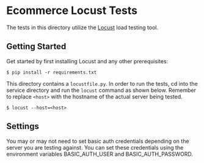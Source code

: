 Ecommerce Locust Tests
========================
The tests in this directory utilize the [Locust](http://docs.locust.io/en/latest/) load testing tool.

Getting Started
---------------
Get started by first installing Locust and any other prerequisites:

    $ pip install -r requirements.txt

This directory contains a `locustfile.py`. In order to run the tests, cd into the service directory and run the 
`locust` command as shown below. Remember to replace `<host>` with the hostname of the actual server being tested.

    $ locust --host=<host>


Settings
---------
You may or may not need to set basic auth credentials depending on the server you are testing against. You can set these credentials using the environment variables BASIC_AUTH_USER and BASIC_AUTH_PASSWORD. 

